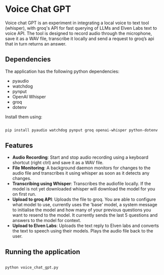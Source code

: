 # Voice Chat GPT

Voice chat GPT is an experiment in integrating a local voice to text tool
(whisper), with groq's API for fast querying of LLMs and Elven Labs text to
voice API. The tool is designed to record audio through the microphone, save
it as a WAV file, transcribe it locally and send a request to groq’s api that
in turn returns an answer.

## Dependencies

The application has the following python dependencies:

- pyaudio
- watchdog
- pynput
- OpenAI Whisper
- groq
- dotenv

Install them using:

```bash

pip install pyaudio watchdog pynput groq openai-whisper python-dotenv

```

## Features

- **Audio Recording**: Start and stop audio recording using a keyboard shortcut
  (right ctrl) and save it as a WAV file.
- **File Monitoring**: A background daemon monitors for changes to the audio
  file and transcribes it using whisper as soon as it detects any changes.
- **Transcribing using Whisper**: Transcribes the audiofile locally. If the
  model is not yet downloaded whisper
  will download the model for you on first run.
- **Upload to groq API**: Uploads the file to groq. You are able to configure
  what model to use, currently uses the 'base' model, a system message to
  initialise the model and how many of your previous questions you want to
  resend to the model.
  It currently sends the last 5 questions and answers to the model for context.
- **Upload to Elven Labs**: Uploads the text reply to Elven labs and converts
  the text to speech using their models. Plays the audio file back to the user.

## Running the application

```bash

python voice_chat_gpt.py

```
